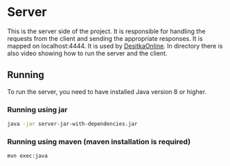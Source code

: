 # Server
This is the server side of the project. It is responsible for handling the requests
from the client and sending the appropriate responses. It is mapped on localhost:4444.
It is used by [DesitkaOnline](../DesitkaOnline). In directory there is also video
showing how to run the server and the client.

## Running
To run the server, you need to have installed Java version 8 or higher.

### Running using jar
```bash
java -jar server-jar-with-dependencies.jar
```

### Running using maven (maven installation is required)
```bash
mvn exec:java
```
